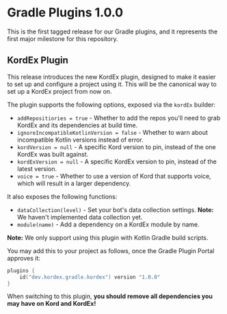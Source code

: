 # Gradle Plugins 1.0.0

This is the first tagged release for our Gradle plugins, and it represents the first major milestone for this repository.

## KordEx Plugin

This release introduces the new KordEx plugin, designed to make it easier to set up and configure a project using it. This will be the canonical way to set up a KordEx project from now on.

The plugin supports the following options, exposed via the `kordEx` builder:

- `addRepositiories = true` - Whether to add the repos you'll need to grab KordEx and its dependencies at build time.
- `ignoreIncompatibleKotlinVersion = false` - Whether to warn about incompatible Kotlin versions instead of error.
- `kordVersion = null` - A specific Kord version to pin, instead of the one KordEx was built against.
- `kordExVersion = null` - A specific KordEx version to pin, instead of the latest version.
- `voice = true` - Whether to use a version of Kord that supports voice, which will result in a larger dependency.

It also exposes the following functions:

- `dataCollection(level)` - Set your bot's data collection settings. **Note:** We haven't implemented data collection yet.
- `module(name)` - Add a dependency on a KordEx module by name.

**Note:** We only support using this plugin with Kotlin Gradle build scripts.

You may add this to your project as follows, once the Gradle Plugin Portal approves it:
```kt
plugins {
	id("dev.kordex.gradle.kordex") version "1.0.0"
}
```

When switching to this plugin, **you should remove all dependencies you may have on Kord and KordEx!**
